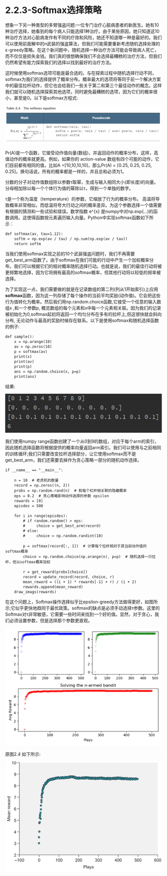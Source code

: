 # 2.2.3-Softmax选择策略

想象一下另一种类型的多臂强盗问题:一位专门治疗心脏病患者的新医生。她有10种治疗选择，她看到的每个病人只能选择1种治疗。由于某些原因，她只知道这10种治疗方法对心脏病发作有不同的疗效和风险，她还不知道哪一种是最好的。我们可以使用前面解中的n武装的强盗算法，但我们可能需要重新考虑随机选择处理的ε-greedy策略。在这个新问题中，随机选择一种治疗方法可能会导致病人死亡，而不仅仅是损失金钱。我们真的很想确保我们不会选择最糟糕的治疗方法，但我们仍然希望有能力探索我们的选择以找到最好的治疗方法。

这时候使用softmax选项可能是最合适的。与在探索过程中随机选择行动不同，softmax为我们的选择提供了概率分布。概率最大的选项将等同于前一个解决方案中的最佳拉杆动作，但它也会给我们一些关于第二和第三个最佳动作的概念。这样我们就可以随机选择探索其他选项，同时避免最糟糕的选项，因为它们的概率很小，甚至是0。以下是softmax方程式:

![](../../.gitbook/assets/image%20%2853%29.png)

Pr\(A\)是一个函数，它接受动作值向量\(数组\)，并返回动作的概率分布，这样，高值动作的概率就更高。例如，如果你的 action-value 数组有四个可能的动作，它们目前都有相同的值，比如A =\[10,10,10,10\]，那么Pr\(A\) = \[0.25, 0.25, 0.25, 0.25\]。换句话说，所有的概率都是一样的，并且总和必须为1。

分数的分子对动作值数组除以参数τ取幂，生成与输入相同大小\(即长度\)的向量。分母相加除以每一个个体行为值的幂除以τ，得到一个单独的数字。

τ是一个称为温度（temperature）的参数，它缩放了行为的概率分布。 高温将导致概率非常相似，而低温将夸大行动之间的概率差异。为这个参数选择一个值需要有根据的猜测和一些试验和错误。数学指数 e^{x} 是numpy中对np.exp\(…\)的函数调用。这使得函数按元素遍历输入向量。Python中实现softmax函数如下所示：

```text
def softmax(av, tau=1.12):
    softm = np.exp(av / tau) / np.sum(np.exp(av / tau))
    return softm
```

当我们使用softmax实现之前的10个武装强盗问题时，我们不再需要get\_best\_arm函数了。由于softmax在我们可能的行动中产生一个加权概率分布，我们可以根据它们的相对概率随机选择行动。也就是说，我们的最佳行动将被更频繁地选择，因为它将拥有最高的softmax概率，但其他行动将以较低的频率被选择。

为了实现这一点，我们需要做的就是在记录数组的第二列\(列从1开始索引\)上应用**softmax**函数，因为这一列存储了每个操作的当前平均奖励\(动作值\)。它会把这些行为值转化为概率。然后我们用np.random.choice函数,它接受一个任意的输入数组x ,和一个参数p, 概览数组的每个元素和x中每一个元素相关联。因为我们的记录被初始化为0,softmax起初将返回一个均匀分布在多有的拉杆上,但这很快就会斜向分布, 无论动作与最高的奖励时候存在联系。以下是使用softmax和随机选择函数的例子:

```text
def sample():
    x = np.arange(10)
    av = np.zeros(10)
    p = softmax(av)
    print(x)
    print(av)
    print(p)
    ans = np.random.choice(x, p=p)
    print(ans)
```

结果:

![](../../.gitbook/assets/image%20%2861%29.png)

我们使用numpy range函数创建了一个从0到9的数组，对应于每个arm的索引，因此随机选择函数将根据提供的概率向量返回arm索引。我们可以使用与之前相同的训练循环;我们只需要改变拉杆选择部分，让它使用softmax而不是get\_best\_arm，我们还需要去掉作为贪心策略一部分的随机动作选择。

```text
if __name__ == "__main__":

    n = 10  # 老虎机的数量
    record = np.zeros((n, 2))
    probs = np.random.rand(n)  # 和每个杠杆相关联的隐藏概率
    eps = 0.2  # 贪心策略影响动作选择的参数 epsilon
    rewards = [0]
    episdes = 500

    for i in range(episdes):
        # if random.random() > eps:
        #     choice = get_best_arm(record)
        # else:
        #     choice = np.random.randint(10)
        
        p = softmax(record[:, 1])  # 计算每个拉杆相对于其当前动作值的softmax概率
        choice = np.random.choice(np.arange(n), p=p)  # 随机选择一只拉杆，但以softmax概率加权
        
        r = get_reward(probs[choice])
        record = update_record(record, choice, r)
        mean_reward = ((i + 1) * rewards[-1] + r) / (i + 2)
        rewards.append(mean_reward)
    draw_imags(rewards)
```

在这个问题上，Softmax操作选择似乎比epsilon-greedy方法做得更好，如图所示;它似乎更快地趋同于最优政策。softmax的缺点是必须手动选择τ参数。这里的Softmax对τ非常敏感，它需要一些时间来找到一个好的值。显然，对于贪心，我们必须设置参数，但是选择那个参数更直观。

![](../../.gitbook/assets/image%20%2858%29.png)

原图2.4 如下所示:

![Figure 2.4 With the softmax policy, the n-armed bandit algorithm tends to converge faster on the maximal mean reward](../../.gitbook/assets/image%20%2854%29.png)











